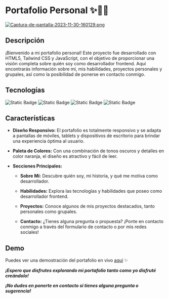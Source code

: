# Portafolio Personal ✨👨‍💻
[![Captura-de-pantalla-2023-11-30-160129.png](https://i.postimg.cc/TwPXhTtL/Captura-de-pantalla-2023-11-30-160129.png)](https://postimg.cc/KKCWHhSx)

## Descripción
¡Bienvenido a mi portafolio personal! Este proyecto fue desarrollado con HTML5, Tailwind CSS y JavaScript, con el objetivo de proporcionar una visión completa sobre quién soy como desarrollador frontend. Aquí encontrarás información sobre mí, mis habilidades, proyectos personales y grupales, así como la posibilidad de ponerse en contacto conmigo.

## Tecnologías
![Static Badge](https://img.shields.io/badge/HTML5-E34F26?style=for-the-badge&logo=HTML5&logoColor=%23fff)
![Static Badge](https://img.shields.io/badge/tailwind%20css-06B6D4?style=for-the-badge&logo=tailwind%20css&logoColor=%23fff)
![Static Badge](https://img.shields.io/badge/javascript-F7DF1E?style=for-the-badge&logo=javascript&logoColor=%23000)
![Static Badge](https://img.shields.io/badge/visual%20studio%20code-007ACC?style=for-the-badge&logo=visual%20studio%20code&logoColor=%23fff)

## Características
- **Diseño Responsivo:** El portafolio es totalmente responsivo y se adapta a pantallas de móviles, tablets y dispositivos de escritorio para brindar una experiencia óptima al usuario.

- **Paleta de Colores:** Con una combinación de tonos oscuros y detalles en color naranja, el diseño es atractivo y fácil de leer.

- **Secciones Principales:**
   - **Sobre Mí:** Descubre quién soy, mi historia, y qué me motiva como desarrollador.
 
   - **Habilidades:** Explora las tecnologías y habilidades que poseo como desarrollador frontend.
 
   - **Proyectos:** Conoce algunos de mis proyectos destacados, tanto personales como grupales.
 
   - **Contacto:** ¿Tienes alguna pregunta o propuesta? ¡Ponte en contacto conmigo a través del formulario de contacto o por mis redes sociales!
 
## Demo
Puedes ver una demostración del portafolio en vivo [aquí](https://franco-javier-nieva-portafolio.netlify.app/) ✨

***¡Espero que disfrutes explorando mi portafolio tanto como yo disfruté creándolo!***

***¡No dudes en ponerte en contacto si tienes alguna pregunta o sugerencia!***

